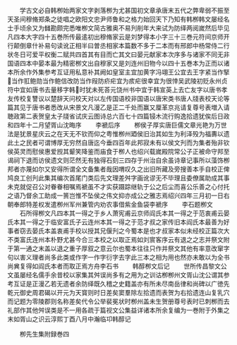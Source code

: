 <!-- { "loadSidebar": true } -->
　　学古文必自韩栁始两家文字剥落栁为尤甚国初文章承唐末五代之弊卑弱不振至天圣间穆脩郑条之徒唱之欧阳文忠尹师鲁和之格力始回天下乃知有韩栁韩文屡经名士手顷余又为雠勘颇完悉唯栁文简古雅奥不易刋削年大来试为防绎两阅嵗然后毕见凡四本大字四十五巻所传最逺初出穆脩家云是刘梦得本小字三十三巻元符间京师开行颠倒章什补易句读讹正相半曰曽丞相家本篇数不多于二本而有邢郎中杨常侍二行状冬日可爱平权衡二赋共四首其有目而亡其文曰晏元献家本次序多与诸家不同无非国语四本中晏本最为精密栁文出自穆家又是刘连州旧物今以四十五巻本为正而以诸本所余作外集参考互证用私意补其阙如皇室主宜加黄字冯翊王公宜去王字紧当作掔当作羾鲍勋当作鲍信改防当作叚防疥疟宜为痎疟很幸宜为很悻吴武陵初贬永州贞符中宜如唐书去量移字韩时犹未死荅元饶州书中宜于韩宣英上去亡友字以唐书孝友传校复讐议以楚辞天问校天对以左传国语校非国语以唐宋类书唐人牋表校天论等篇其见于唐书者悉改从宋景文凡漫乙是正二千处而赢又厘革京兆请复尊号表増入请聴政第二表贺皇太子牋省试庆云图诗总六百七十四篇锓木流行购逸拾遗犹俟后日政和四年十二月望胥山沈晦序
　　李褫后序
　　栁侯子厚实唐巨儒文章光艳为万世法是犹景星庆云之在天无不钦而仰之粤惟栁州廼侯旧治其如生为利泽殁为福夀以遗此土之民者可谓博厚无穷然自唐迄今垂四百年此邦寂未有以侯文刋而为集者殆非钦侯英灵而慰侯惠爱觊其颦笑降鉴而庙食于栁人也绍兴载嵗殿院常公子正被命守邦至谒祠下退而访侯遗文则茫然无有独得石刻三四存于州治自余虽诗章记事所以藻饰栁邦者亦蔑如尔又安得所谓全文备集者哉因喟叹久之出旧所藏及旁搜善本手自校正俾鸠良工创刋此集其编次首尾门类后先文理差舛字画讹谬无不毕理且委僚属助成其事未克就促召公对眷眷相嘱焉褫虽不才实获蹑踪继轨于公之后尘而喜公乐善之心付托之语乃督余工助成一篑岂惟不坠侯之伟文抑亦成公之雅志焉绍兴四年三月初一日右朝奉郎特差权发遣栁州军州兼管内劝农事借紫金鱼袋李褫序
　　李石题栁文
　　石所得栁文凡四本其一得之于乡人萧宪甫云京师阎氏本其一得之于范衷甫云晏氏本其一得之于临安富氏子云连州本其一得之于范才叔之家传旧本阎氏本最善为好事者窃去晏氏本盖衷甫手校以授其兄偃刋之今蜀本是也才叔家本似未经校正篇次大不类富氏连州本朴野尤甚今合三本校之以取正焉如刘賔客序云有退之之志并祭文附于第一通之末盖以退之重子厚叙之意云尔也蜀本往往只作并祭文其他有率意改窜字句以害义理者尚多此类或作字一作字衍字去字此三本之相为用也然亦未敢以为全书尚兾复得如阎氏本者而取正焉方舟李石书
　　韩醇栁文后记
　　世所传昌黎文公文虽屡经名儒手余昔校以家集其舛误尚多有之用为之训诂栁栁州文胥山沈公谓其参考互证是正漫乙若无遗者余防绎既久稽之史籍盖亦有所未尽南岳律和尚碑以广徳先乾元御史周君碣以开元为天寳则时日差矣窦羣除左拾遗而表贺为右拾遗连山复乳穴而记题为零陵郡则名称差矣代令公举裴冕状时栁州盖未生贺册尊号表时已刺栁而去礼部作其他舛误类是不一用各疏于篇视文公集益详诸本所余复编为一巻附于外集之末如胥山之识云淳熙丁酉八月中瀚临卭韩醇记





　　栁先生集附録巻四

